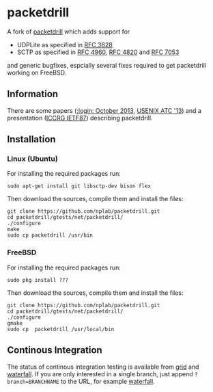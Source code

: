 # packetdrill
A fork of [packetdrill](https://code.google.com/p/packetdrill/) which adds support for
* UDPLite as specified in [RFC 3828](https://tools.ietf.org/html/rfc3828)
* SCTP as specified in [RFC 4960](https://tools.ietf.org/html/rfc4960),  [RFC 4820](https://tools.ietf.org/html/rfc4820) and [RFC 7053](https://tools.ietf.org/html/rfc7053)

and generic bugfixes, espcially several fixes required to get packetdrill working on FreeBSD.

## Information
There are some papers ([;login: October 2013](https://www.usenix.org/system/files/login/articles/10_cardwell-online.pdf), [USENIX ATC '13](https://www.usenix.org/system/files/conference/atc13/atc13-cardwell.pdf)) and a presentation ([ICCRG IETF87](https://www.ietf.org/proceedings/87/slides/slides-87-iccrg-1.pdf)) describing packetdrill.

## Installation
### Linux (Ubuntu)
For installing the required packages run:
```
sudo apt-get install git libsctp-dev bison flex
```
Then download the sources, compile them and install the files:
```
git clone https://github.com/nplab/packetdrill.git
cd packetdrill/gtests/net/packetdrill/
./configure
make
sudo cp packetdrill /usr/bin
```
### FreeBSD
For installing the required packages run:
```
sudo pkg install ???
```
Then download the sources, compile them and install the files:
```
git clone https://github.com/nplab/packetdrill.git
cd packetdrill/gtests/net/packetdrill/
./configure
gmake
sudo cp  packetdrill /usr/local/bin
```
##  Continous Integration
The status of continous integration testing is available from [grid](http://212.201.121.110:38010/grid) and [waterfall](http://212.201.121.110:38010/waterfall).
If you are only interested in a single branch, just append `?branch=BRANCHNAME` to the URL, for example [waterfall](http://212.201.121.110:38010/waterfall?branch=master).
